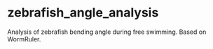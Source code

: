 # zebrafish_angle_analysis
Analysis of zebrafish bending angle during free swimming. Based on WormRuler.
